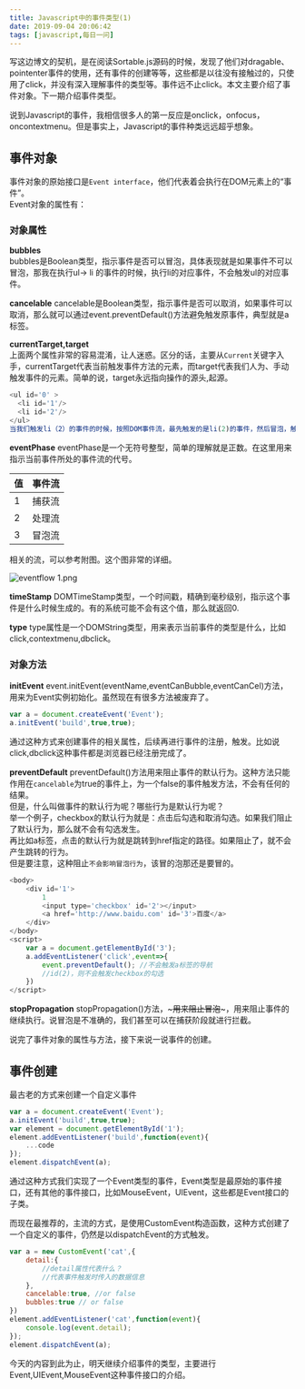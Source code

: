 ```yaml
---
title: Javascript中的事件类型(1)
date: 2019-09-04 20:06:42
tags: [javascript,每日一问]
---
```


写这边博文的契机，是在阅读Sortable.js源码的时候，发现了他们对dragable、pointenter事件的使用，还有事件的创建等等，这些都是以往没有接触过的，只使用了click，并没有深入理解事件的类型等。事件远不止click。本文主要介绍了事件对象。下一期介绍事件类型。
<!-- more -->
说到Javascript的事件，我相信很多人的第一反应是onclick，onfocus，oncontextmenu。但是事实上，Javascript的事件种类远远超乎想象。

## 事件对象
事件对象的原始接口是`Event interface`，他们代表着会执行在DOM元素上的“事件”。  
Event对象的属性有：  

### 对象属性
**bubbles**  
bubbles是Boolean类型，指示事件是否可以冒泡，具体表现就是如果事件不可以冒泡，那我在执行ul-> li 的事件的时候，执行li的对应事件，不会触发ul的对应事件。

**cancelable**
cancelable是Boolean类型，指示事件是否可以取消，如果事件可以取消，那么就可以通过event.preventDefault()方法避免触发原事件，典型就是a标签。  

**currentTarget,target**  
上面两个属性非常的容易混淆，让人迷惑。区分的话，主要从`Current`关键字入手，currentTarget代表当前触发事件方法的元素，而target代表我们人为、手动触发事件的元素。简单的说，target永远指向操作的源头,起源。    
```javascript
<ul id='0' >
  <li id='1'/>
  <li id='2'/>
</ul>
当我们触发li（2）的事件的时候，按照DOM事件流，最先触发的是li(2)的事件，然后冒泡，触发ul的相关事件。当触发li(2)的时候，currentTarget就是2，而target也是2。而冒泡触发0的时候，CurrentTarget是0，target是2.
```

**eventPhase**
eventPhase是一个无符号整型，简单的理解就是正数。在这里用来指示当前事件所处的事件流的代号。  

|值|事件流|
|-|-|
|1|捕获流|
|2|处理流|
|3|冒泡流|

相关的流，可以参考附图。这个图非常的详细。  

![eventflow _1_.png](https://i.loli.net/2019/09/04/2dLz4rGygmDTYWM.png)

**timeStamp**
DOMTimeStamp类型，一个时间戳，精确到毫秒级别，指示这个事件是什么时候生成的。有的系统可能不会有这个值，那么就返回0.    

**type**
type属性是一个DOMString类型，用来表示当前事件的类型是什么，比如click,contextmenu,dbclick。

### 对象方法
**initEvent**
event.initEvent(eventName,eventCanBubble,eventCanCel)方法，用来为Event实例初始化。虽然现在有很多方法被废弃了。
```javascript
var a = document.createEvent('Event');
a.initEvent('build',true,true);
```
通过这种方式来创建事件的相关属性，后续再进行事件的注册，触发。比如说click,dbclick这种事件都是浏览器已经注册完成了。

**preventDefault**
preventDefault()方法用来阻止事件的默认行为。这种方法只能作用在`cancelable`为true的事件上，为一个false的事件触发方法，不会有任何的结果。    
但是，什么叫做事件的默认行为呢？哪些行为是默认行为呢？  
举一个例子，checkbox的默认行为就是：点击后勾选和取消勾选。如果我们阻止了默认行为，那么就不会有勾选发生。  
再比如a标签，点击的默认行为就是跳转到href指定的路径。如果阻止了，就不会产生跳转的行为。  
但是要注意，这种阻止`不会影响冒泡行为`，该冒的泡那还是要冒的。
```javascript
<body>
    <div id='1'>
        1
        <input type='checkbox' id='2'></input>
        <a href='http://www.baidu.com' id='3'>百度</a>
    </div>
</body>
<script>
    var a = document.getElementById('3');
    a.addEventListener('click',event=>{
        event.preventDefault(); //不会触发a标签的导航
        //id(2)，则不会触发checkbox的勾选
    })
</script>
```

**stopPropagation**
stopPropagation()方法，~~~用来阻止冒泡~~~，用来阻止事件的继续执行。说冒泡是不准确的，我们甚至可以在捕获阶段就进行拦截。  


说完了事件对象的属性与方法，接下来说一说事件的创建。
## 事件创建
最古老的方式来创建一个自定义事件
```javascript
var a = document.createEvent('Event');
a.initEvent('build',true,true);
var element = document.getElementById('1');
element.addEventListener('build',function(event){
    ...code
});
element.dispatchEvent(a);
```
通过这种方式我们实现了一个Event类型的事件，Event类型是最原始的事件接口，还有其他的事件接口，比如MouseEvent，UIEvent，这些都是Event接口的子类。

而现在最推荐的，主流的方式，是使用CustomEvent构造函数，这种方式创建了一个自定义的事件，仍然是以dispatchEvent的方式触发。
```javascript
var a = new CustomEvent('cat',{
    detail:{
        //detail属性代表什么？
        //代表事件触发时传入的数据信息
    },
    cancelable:true, //or false
    bubbles:true // or false
})
element.addEventListener('cat',function(event){
    console.log(event.detail);
});
element.dispatchEvent(a);
```

今天的内容到此为止，明天继续介绍事件的类型，主要进行Event,UIEvent,MouseEvent这种事件接口的介绍。